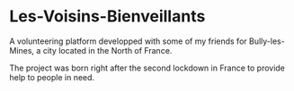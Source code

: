 # Les-Voisins-Bienveillants
A volunteering platform developped with some of my friends for Bully-les-Mines, a city located in the North of France.

The project was born right after the second lockdown in France to provide help to people in need.
